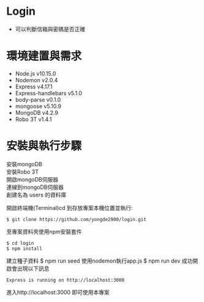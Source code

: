 # Login
* 可以判斷信箱與密碼是否正確

# 環境建置與需求
* Node.js v10.15.0
* Nodemon v2.0.4
* Express v4.17.1
* Express-handlebars v5.1.0
* body-parse v0.1.0
* mongoose v5.10.9
* MongoDB v4.2.9
* Robo 3T v1.4.1
# 安裝與執行步驟

安裝mongoDB  
安裝Robo 3T  
開啟mongoDB伺服器  
連線到mongoDB伺服器  
創建名為 users 的資料庫  

開啟終端機(Terminal)cd 到存放專案本機位置並執行:  

    $ git clone https://github.com/yongde2900/login.git 
至專案資料夾使用npm安裝套件

    $ cd login
    $ npm install
建立種子資料
    $ npm run seed
使用nodemon執行app.js
    $ npm run dev
成功開啟會出現以下訊息

    Express is running on http://localhost:3000
    
進入http://localhost:3000 即可使用本專案
